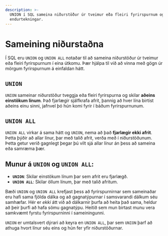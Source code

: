 ```yaml
---
description: >-
  UNION í SQL sameina niðurstöður úr tveimur eða fleiri fyrirspurnum og hvernig þær vinna með 
  endurtekningar.
---
```


# Sameining niðurstaðna

Í SQL eru `UNION` og `UNION ALL` notaðar til að sameina niðurstöður úr tveimur eða fleiri
fyrirspurnum í eina útkomu. Þær hjálpa til við að vinna með gögn úr mörgum fyrirspurnum á einfaldan
hátt.

## `UNION`

`UNION` sameinar niðurstöður tveggja eða fleiri fyrirspurna og skilar **aðeins einstökum línum**.
Það fjarlægir sjálfkrafa afrit, þannig að hver lína birtist aðeins einu sinni, jafnvel þó hún komi
fyrir í báðum fyrirspurnunum.

## `UNION ALL`

`UNION ALL` virkar á sama hátt og `UNION`, nema að það **fjarlægir ekki afrit**. Þetta þýðir að
allar línur, þar með talið afrit, verða með í niðurstöðunum. Þetta getur verið gagnlegt þegar þú
vilt sjá allar línur án þess að sameina eða samræma þær.

## Munur á `UNION` og `UNION ALL`:

- **`UNION`**: Skilar einstökum línum þar sem afrit eru fjarlægð.
- **`UNION ALL`**: Skilar öllum línum, þar með talið afritum.

Bæði `UNION` og `UNION ALL` krefjast þess að fyrirspurnirnar sem sameinaðar eru hafi sama fjölda
dálka og að gagnatýpurnar í samsvarandi dálkum séu samhæfar. Hér er _ekki_ átt við að dálkarnir 
þurfa að heita það sama, heldur að þeir þurfi að hafa sömu gagnatýpu. Heitið sem mun birtast 
munu vera samkvæmt fyrstu fyrirspurninni í sameiningunni.

`UNION` er umtalsvert dýrari að keyra en `UNION ALL`, þar sem `UNION` þarf að athuga hvort línur 
séu eins og hún fer yfir niðurstöðurnar.
